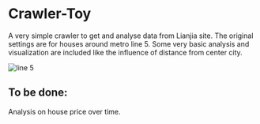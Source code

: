 # Crawler-Toy
A very simple crawler to get and analyse data from Lianjia site.
The original settings are for houses around metro line 5. Some very basic analysis and visualization are included like the influence of distance from center city.

![line 5](https://en.wikipedia.org/wiki/Line_5_(Shanghai_Metro)#/media/File:Shanghai_Metro_Line_5.svg)

## To be done:
Analysis on house price over time.
